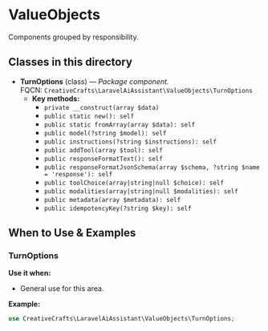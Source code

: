 # ValueObjects

Components grouped by responsibility.

## Classes in this directory
- **TurnOptions** (class) — *Package component.*  
  FQCN: `CreativeCrafts\LaravelAiAssistant\ValueObjects\TurnOptions`
  - **Key methods:**
    - `private __construct(array $data)`
    - `public static new(): self`
    - `public static fromArray(array $data): self`
    - `public model(?string $model): self`
    - `public instructions(?string $instructions): self`
    - `public addTool(array $tool): self`
    - `public responseFormatText(): self`
    - `public responseFormatJsonSchema(array $schema, ?string $name = 'response'): self`
    - `public toolChoice(array|string|null $choice): self`
    - `public modalities(array|string|null $modalities): self`
    - `public metadata(array $metadata): self`
    - `public idempotencyKey(?string $key): self`

## When to Use & Examples
### TurnOptions
**Use it when:**
- General use for this area.

**Example:**
```php
use CreativeCrafts\LaravelAiAssistant\ValueObjects\TurnOptions;
```
